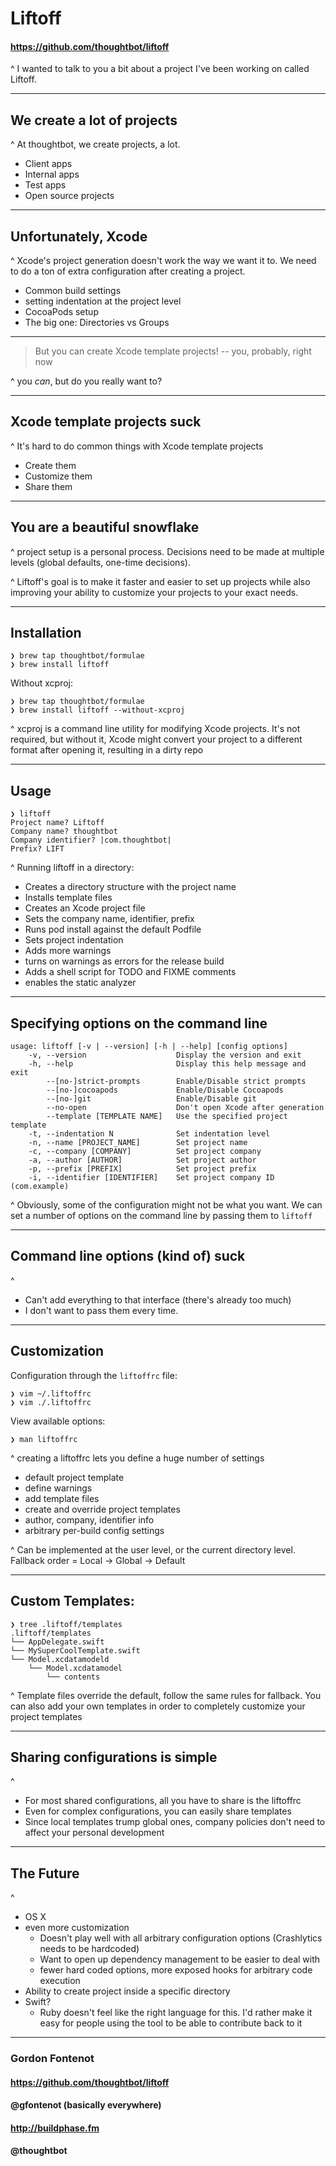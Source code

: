 # Liftoff
#### https://github.com/thoughtbot/liftoff

^ I wanted to talk to you a bit about a project I've been working on called Liftoff.

---

## We create a lot of projects

^ At thoughtbot, we create projects, a lot.
- Client apps
- Internal apps
- Test apps
- Open source projects

---

## Unfortunately, Xcode

^ Xcode's project generation doesn't work the way we want it to. We need to do a ton of extra configuration after creating a project.
- Common build settings
- setting indentation at the project level
- CocoaPods setup
- The big one: Directories vs Groups

---

> But you can create Xcode template projects!
-- you, probably, right now

^ you _can_, but do you really want to?

---

## Xcode template projects suck

^ It's hard to do common things with Xcode template projects
- Create them
- Customize them
- Share them

---

## You are a beautiful snowflake

^ project setup is a personal process. Decisions need to be made at multiple levels (global defaults, one-time decisions).

^ Liftoff's goal is to make it faster and easier to set up projects while also improving your ability to customize your projects to your exact needs.

---

## Installation

```
❯ brew tap thoughtbot/formulae
❯ brew install liftoff
```

Without xcproj:

```
❯ brew tap thoughtbot/formulae
❯ brew install liftoff --without-xcproj
```

^ xcproj is a command line utility for modifying Xcode projects. It's not required, but without it, Xcode might convert your project to a different format after opening it, resulting in a dirty repo

---

## Usage

```
❯ liftoff
Project name? Liftoff
Company name? thoughtbot
Company identifier? |com.thoughtbot|
Prefix? LIFT
```

^ Running liftoff in a directory:
- Creates a directory structure with the project name
- Installs template files
- Creates an Xcode project file
- Sets the company name, identifier, prefix
- Runs pod install against the default Podfile
- Sets project indentation
- Adds more warnings
- turns on warnings as errors for the release build
- Adds a shell script for TODO and FIXME comments
- enables the static analyzer

---

## Specifying options on the command line

```
usage: liftoff [-v | --version] [-h | --help] [config options]
    -v, --version                    Display the version and exit
    -h, --help                       Display this help message and exit
        --[no-]strict-prompts        Enable/Disable strict prompts
        --[no-]cocoapods             Enable/Disable Cocoapods
        --[no-]git                   Enable/Disable git
        --no-open                    Don't open Xcode after generation
        --template [TEMPLATE NAME]   Use the specified project template
    -t, --indentation N              Set indentation level
    -n, --name [PROJECT_NAME]        Set project name
    -c, --company [COMPANY]          Set project company
    -a, --author [AUTHOR]            Set project author
    -p, --prefix [PREFIX]            Set project prefix
    -i, --identifier [IDENTIFIER]    Set project company ID (com.example)
```

^ Obviously, some of the configuration might not be what you want. We can set a number of options on the command line by passing them to `liftoff`

---

## Command line options (kind of) suck

^ 
- Can't add everything to that interface (there's already too much)
- I don't want to pass them every time.

---

## Customization

Configuration through the `liftoffrc` file:

```
❯ vim ~/.liftoffrc
❯ vim ./.liftoffrc
```

View available options:

```
❯ man liftoffrc
```

^ creating a liftoffrc lets you define a huge number of settings
- default project template
- define warnings
- add template files
- create and override project templates
- author, company, identifier info
- arbitrary per-build config settings

^ Can be implemented at the user level, or the current directory level.  Fallback order = Local -> Global -> Default

---

## Custom Templates:

```
❯ tree .liftoff/templates
.liftoff/templates
└── AppDelegate.swift
└── MySuperCoolTemplate.swift
└── Model.xcdatamodeld
    └── Model.xcdatamodel
        └── contents
```

^ Template files override the default, follow the same rules for fallback. You can also add your own templates in order to completely customize your project templates

---

## Sharing configurations is simple

^
- For most shared configurations, all you have to share is the liftoffrc
- Even for complex configurations, you can easily share templates
- Since local templates trump global ones, company policies don't need to affect your personal development

---

## The Future

^
- OS X
- even more customization
  - Doesn't play well with all arbitrary configuration options (Crashlytics needs to be hardcoded)
  - Want to open up dependency management to be easier to deal with
  - fewer hard coded options, more exposed hooks for arbitrary code execution
- Ability to create project inside a specific directory
- Swift?
  - Ruby doesn't feel like the right language for this. I'd rather make it easy for people using the tool to be able to contribute back to it

---

### Gordon Fontenot
#### https://github.com/thoughtbot/liftoff
#### @gfontenot (basically everywhere)
#### http://buildphase.fm
#### @thoughtbot
